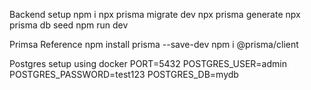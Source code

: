 Backend setup
npm i
npx prisma migrate dev
npx prisma generate
npx prisma db seed
npm run dev

Primsa Reference
npm install prisma --save-dev
npm i @prisma/client

Postgres setup using docker
PORT=5432
POSTGRES_USER=admin
POSTGRES_PASSWORD=test123
POSTGRES_DB=mydb
